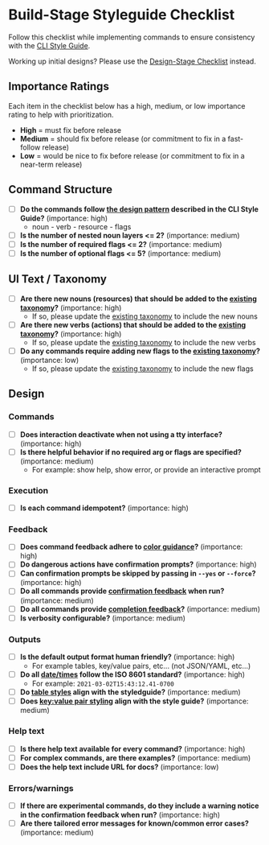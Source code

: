 # Build-Stage Styleguide Checklist

Follow this checklist while implementing commands to ensure consistency with the [CLI Style Guide](style_guide.md).

Working up initial designs? Please use the [Design-Stage Checklist](design_stage_styleguide_checklist.md) instead.

## Importance Ratings

Each item in the checklist below has a high, medium, or low importance rating to help with prioritization.

* **High** = must fix before release
* **Medium** = should fix before release (or commitment to fix in a fast-follow release)
* **Low** = would be nice to fix before release (or commitment to fix in a near-term release)

## Command Structure

* [ ] **Do the commands follow [the design pattern](style_guide.md#designing-commands) described in the CLI Style Guide?** (importance: high)
  * noun - verb - resource - flags
* [ ] **Is the number of nested noun layers <= 2?** (importance: medium)
* [ ] **Is the number of required flags <= 2?** (importance: medium)
* [ ] **Is the number of optional flags <= 5?** (importance: medium)

## UI Text / Taxonomy

* [ ] **Are there new nouns (resources) that should be added to the [existing taxonomy](taxonomy.md)?** (importance: high)
  * If so, please update the [existing taxonomy](taxonomy.md) to include the new nouns
* [ ] **Are there new verbs (actions) that should be added to the [existing taxonomy](taxonomy.md)?** (importance: high)
  * If so, please update the [existing taxonomy](taxonomy.md) to include the new verbs
* [ ] **Do any commands require adding new flags to the [existing taxonomy](taxonomy.md)?** (importance: low)
  * If so, please update the [existing taxonomy](taxonomy.md) to include the new flags

## Design

### Commands

* [ ] **Does interaction deactivate when not using a tty interface?** (importance: high)
* [ ] **Is there helpful behavior if no required arg or flags are specified?** (importance: medium)
  * For example: show help, show error, or provide an interactive prompt

### Execution

* [ ] **Is each command idempotent?** (importance: high)

### Feedback

* [ ] **Does command feedback adhere to [color guidance](style_guide.md#color)?** (importance:  high)
* [ ] **Do dangerous actions have confirmation prompts?** (importance: high)
* [ ] **Can confirmation prompts be skipped by passing in `--yes` or `--force`?** (importance: high)
* [ ] **Do all commands provide [confirmation feedback](style_guide.md#confirmation-feedback) when run?** (importance: medium)
* [ ] **Do all commands provide [completion feedback](style_guide.md#feedback-when-a-process-completes)?** (importance: medium)
* [ ] **Is verbosity configurable?** (importance: medium)

### Outputs

* [ ] **Is the default output format human friendly?** (importance: high)
  * For example tables, key/value pairs, etc... (not JSON/YAML, etc...)
* [ ] **Do all [date/times](style_guide.md#time-format) follow the ISO 8601 standard?** (importance: high)
  * For example: `2021-03-02T15:43:12.41-0700`
* [ ] **Do [table styles](style_guide.md#tables) align with the styledguide?** (importance: medium)
* [ ] **Does [key:value pair styling](style_guide.md#keyvalue-pairs) align with the style guide?** (importance: medium)

### Help text

* [ ] **Is there help text available for every command?** (importance: high)
* [ ] **For complex commands, are there examples?** (importance: medium)
* [ ] **Does the help text include URL for docs?** (importance: low)

### Errors/warnings

* [ ] **If there are experimental commands, do they include a warning notice in the confirmation feedback when run?** (importance: high)
* [ ] **Are there tailored error messages for known/common error cases?** (importance: medium)
